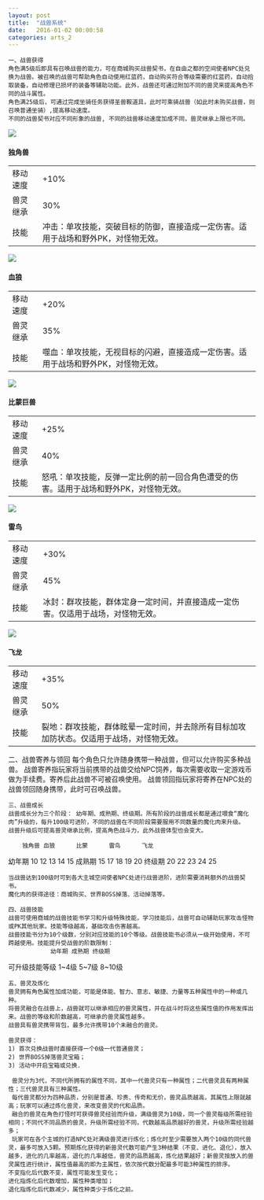 ```yaml
---
layout: post
title:  "战兽系统"
date:   2016-01-02 00:00:58
categories: arts_2
---
```


<div class="post-content">	
<p>

	一、战兽获得
	角色满5级后即具有召唤战兽的能力，可在商城购买战兽契书，在自由之都的空间使者NPC处兑换为战兽。被召唤的战兽可帮助角色自动使用红蓝药，自动购买符合等级需要的红蓝药，自动拾取装备，自动修理已损坏的装备等辅助功能。此外，战兽还可通过附加不同的兽灵来提高角色不同的战斗属性。	
	角色满25级后，可通过完成坐骑任务获得圣兽鞍道具，此时可乘骑战兽（如此时未购买战兽，则召唤普通坐骑）,提高移动速度。
	不同的战兽契书对应不同形象的战兽, 不同的战兽移动速度加成不同，兽灵继承上限也不同。
</p>

<div class="align-center">
	<img src="/images/arts/horse1.jpg">
	<h4>独角兽</h4>
	<table>
		<tr><td>移动速度</td><td>+10%</td></tr>
		<tr><td>兽灵继承</td><td>30%</td></tr>
		<tr><td>技能</td><td>冲击：单攻技能，突破目标的防御，直接造成一定伤害。适用于战场和野外PK，对怪物无效。</td></tr>
	</table>
</div>

<div class="align-center">	
	<img src="/images/arts/horse2.jpg">
	<h4>血狼</h4>
	<table>
		<tr><td>移动速度</td><td>+20%</td></tr>
		<tr><td>兽灵继承</td><td>35%</td></tr>
		<tr><td>技能</td><td>噬血：单攻技能，无视目标的闪避，直接造成一定伤害。适用于战场和野外PK，对怪物无效。</td></tr>
	</table>
</div>

<div class="align-center">	
	<img src="/images/arts/horse3.jpg">
	<h4>比蒙巨兽</h4> 
	<table>
		<tr><td>移动速度</td><td>+25%</td></tr>
		<tr><td>兽灵继承</td><td>40%</td></tr>
		<tr><td>技能</td><td>怒吼：单攻技能，反弹一定比例的前一回合角色遭受的伤害。适用于战场和野外PK，对怪物无效。</td></tr>
	</table>
</div>

<div class="align-center">	
	<img src="/images/arts/horse4.jpg">
	<h4>雷鸟</h4> 
	<table>
		<tr><td>移动速度</td><td>+30%</td></tr>
		<tr><td>兽灵继承</td><td>45%</td></tr>
		<tr><td>技能</td><td>冰封：群攻技能，群体定身一定时间，并直接造成一定伤害。仅适用于战场，对怪物无效。</td></tr>
	</table>
</div>

<div class="align-center">	
	<img src="/images/arts/horse5.jpg">
	<h4>飞龙</h4> 
	<table>
		<tr><td>移动速度</td><td>+35%</td></tr>
		<tr><td>兽灵继承</td><td>50%</td></tr>
		<tr><td>技能</td><td>裂地：群攻技能，群体眩晕一定时间，并去除所有目标加攻加防状态。仅适用于战场，对怪物无效。</td></tr>
	</table>
</div>


<p>
	二、战兽寄养与领回
	每个角色只允许随身携带一种战兽，但可以允许购买多种战兽。
	战兽寄养指玩家将当前携带的战兽交给NPC饲养，每次需要收取一定游戏币做为手续费。寄养后此战兽不可被召唤使用。
	战兽领回指玩家将寄养在NPC处的战兽领回随身携带，此时可召唤战兽。

	三、战兽成长
	战兽成长分为三个阶段： 幼年期、成熟期、终级期。所有阶段的战兽成长都是通过喂食“魔化肉”升级的，每升100级可进阶，不同的战兽在不同阶段需要服用不同数量的魔化肉来升级。
	战兽升级后可提高兽灵继承比例，提高角色战斗力，此外战兽体型也会变大。
	
		独角兽	血狼		比蒙		雷鸟		飞龙
幼年期 	10		12		13		14		15
成熟期 	15		17		18		19		20
终级期 	20		22		23		24		25

	当战兽达到100级时可到各大主城空间使者NPC处进行战兽进阶，进阶需要消耗额外的战兽契书。
	魔化肉的获得途径：商城购买、世界BOSS掉落、活动掉落等。

	四、战兽技能
	战兽可使用商城的战兽技能书学习和升级特殊技能，学习技能后，战兽可自动辅助玩家攻击怪物或PK其他玩家。技能等级越高，基础攻击伤害越高。
	战兽技能书分为10个级数，分别对应技能的10个等级。战兽技能书必须从一级开始使用，不可跨越使用。技能提升受战兽的阶数限制：
				幼年期	成熟期	终级期
可升级技能等级	1~4级	5~7级	8~10级

	五、兽灵及炼化
	兽灵拥有角色属性加成功能，可能是体能、智力、意志、敏捷、力量等五种属性中的一种或几种。
	将兽灵融合在战兽上，战兽就可以继承相应的兽灵属性，并在战斗时将这些属性值的作用发挥出来。战兽的等级和阶数越高，可继承的兽灵属性越多。
	战兽具有兽灵携带背包，最多允许携带10个未融合的兽灵。
	
	兽灵获得： 
	1) 首次兑换战兽时直接获得一个0级一代普通兽灵；
	2) 世界BOSS掉落兽灵宝箱；
	3) 活动中开启宝箱或兑换.

	 兽灵分为3代，不同代所拥有的属性不同，其中一代兽灵只有一种属性；二代兽灵具有两种属性；三代兽灵具有三种属性。
	 每代兽灵都分为四种品质，分别是普通、珍贵、传奇和无价，兽灵品质越高，其属性上限就越高；玩家可以通过炼化兽灵，来改变兽灵的代和品质。
	 融合的兽灵在角色打怪时可获得兽灵经验而升级，满级兽灵为10级，同一个兽灵每级所需经验相同；不同代不同品质的兽灵，升级所需经验不同，代数越高品质越好的兽灵，升级所需经验越多；
	 玩家可在各个主城的打造NPC处对满级兽灵进行炼化；炼化时至少需要放入两个10级的同代兽灵，最多可放入5颗。预期炼化获得的新兽灵代数可能产生3种结果（不变、进化、退化），放入越多，进化的几率越高，退化的几率越低，兽灵的品质越高，炼化结果越好；新兽灵按放入的兽灵属性进行统计，属性值最高的即为主属性，依次按代数分配最多可能3种属性的排序。
	不变指化后代数不变，属性可能发生变化；
	进化指炼化后代数增加，属性种类增加；
	退化指炼化后代数减少，属性种类少于炼化之前。



</p>

</div>